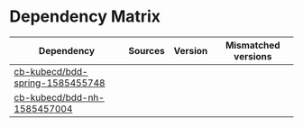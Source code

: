 # Dependency Matrix

Dependency | Sources | Version | Mismatched versions
---------- | ------- | ------- | -------------------
[cb-kubecd/bdd-spring-1585455748](https://github.com/cb-kubecd/bdd-spring-1585455748.git) |  | []() | 
[cb-kubecd/bdd-nh-1585457004](https://github.com/cb-kubecd/bdd-nh-1585457004.git) |  | []() | 
